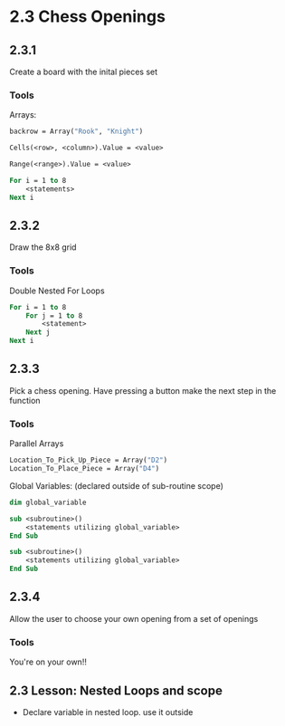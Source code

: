 # 2.3 Chess Openings

## 2.3.1
Create a board with the inital pieces set 
### Tools
Arrays:
```vb
backrow = Array("Rook", "Knight")
```
```vb
Cells(<row>, <column>).Value = <value>
```
```vb
Range(<range>).Value = <value>
```
```vb
For i = 1 to 8
    <statements>
Next i
```

## 2.3.2
Draw the 8x8 grid
### Tools
Double Nested For Loops
```vb
For i = 1 to 8
    For j = 1 to 8
        <statement>
    Next j
Next i
```

## 2.3.3
Pick a chess opening. Have pressing a button make the next step in the function
### Tools
Parallel Arrays
```vb
Location_To_Pick_Up_Piece = Array("D2")
Location_To_Place_Piece = Array("D4")
```

Global Variables: (declared outside of sub-routine scope)
```vb
dim global_variable

sub <subroutine>()
    <statements utilizing global_variable>
End Sub

sub <subroutine>()
    <statements utilizing global_variable>
End Sub
```

## 2.3.4
Allow the user to choose your own opening from a set of openings
### Tools
You're on your own!!



## 2.3 Lesson: Nested Loops and scope
 - Declare variable in nested loop. use it outside